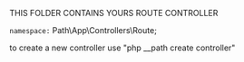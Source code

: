 THIS FOLDER CONTAINS YOURS ROUTE CONTROLLER

`namespace:` Path\App\Controllers\Route;

to create a new controller use "php __path create controller"